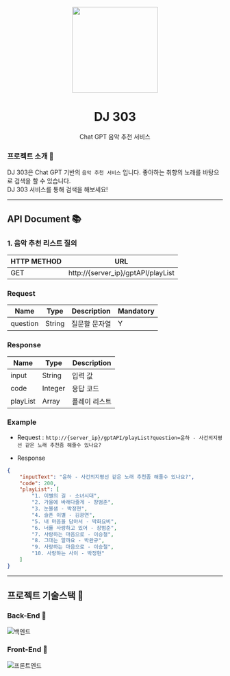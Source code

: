 <p align="middle" >
<img width="200px;" src="https://yt3.googleusercontent.com/h6TfBfR-dul9Po5CKnXYKEA-gS08s5YyoK7fadEnlQhU2UwJ94W4RM3ey1XPdObEuWyql-Mv=s900-c-k-c0x00ffffff-no-rj"/>
</p>
<h1 align="middle">DJ 303</h1>
<p align="middle">Chat GPT 음악 추천 서비스</p>

### 프로젝트 소개 🎵

DJ 303은 Chat GPT 기반의 `음악 추천 서비스` 입니다. 좋아하는 취향의 노래를 바탕으로 검색을 할 수 있습니다.  
DJ 303 서비스를 통해 검색을 해보세요!

---

## API Document 📚

### **1. 음악 추천 리스트 질의**
HTTP METHOD|URL|
|------|---|
|GET|http://{server_ip}/gptAPI/playList|

### **Request**

| Name | Type | Description | Mandatory |
|------|------|------|-----|
|question  | String |질문할 문자열| Y|


### **Response**
| Name | Type | Description |
|------|------|------|
| input  | String | 입력 값|
| code  | Integer | 응답 코드|
| playList  | Array | 플레이 리스트|

### **Example**
- Request :
`http://{server_ip}/gptAPI/playList?question=윤하 - 사건의지평선 같은 노래 추천좀 해줄수 있나요?`

- Response 
```json
{
    "inputText": "윤하 - 사건의지평선 같은 노래 추천좀 해줄수 있나요?",
    "code": 200,
    "playList": [
        "1. 이별의 길 - 소녀시대",
        "2. 가을에 바래다줄게 - 장범준",
        "3. 눈물샘 - 박정현",
        "4. 슬픈 이별 - 김광연",
        "5. 내 마음을 담아서 - 박화요비",
        "6. 너를 사랑하고 있어 - 장범준",
        "7. 사랑하는 마음으로 - 이승철",
        "8. 그대는 알까요 - 박완규",
        "9. 사랑하는 마음으로 - 이승철",
        "10. 사랑하는 사이 - 박정현"
    ]
}
```

---

## 프로젝트 기술스택 🏰

### Back-End 🏫

![백엔드](https://user-images.githubusercontent.com/57438644/194008987-08fe38f0-7ab6-423a-83d0-dc575c9aaa4f.JPG)

### Front-End 🏡

![프론트엔드](https://user-images.githubusercontent.com/57438644/194008987-08fe38f0-7ab6-423a-83d0-dc575c9aaa4f.JPG)
